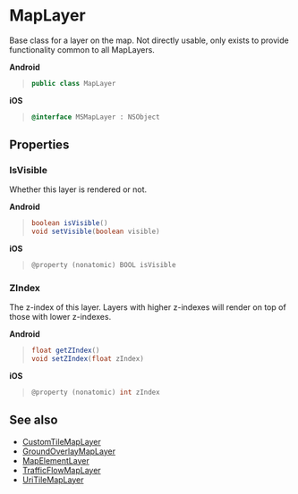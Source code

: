 
# MapLayer

Base class for a layer on the map. Not directly usable, only exists to provide functionality common to all MapLayers.

**Android**

>```java
> public class MapLayer
>```

**iOS**

>```objectivec
> @interface MSMapLayer : NSObject
>```

## Properties

### IsVisible
Whether this layer is rendered or not.

**Android**

>```java
> boolean isVisible()
> void setVisible(boolean visible)
>```

**iOS**

>```objectivec
> @property (nonatomic) BOOL isVisible
>```

### ZIndex
The z-index of this layer. Layers with higher z-indexes will render on top of those with lower z-indexes.

**Android**

>```java
> float getZIndex() 
> void setZIndex(float zIndex)
>```

**iOS**

>```objectivec
> @property (nonatomic) int zIndex
>```

## See also

* [CustomTileMapLayer](CustomTileMapLayer.md)
* [GroundOverlayMapLayer](GroundOverlayMapLayer.md)
* [MapElementLayer](MapElementLayer.md)
* [TrafficFlowMapLayer](TrafficFlowMapLayer.md)
* [UriTileMapLayer](UriTileMapLayer.md)
